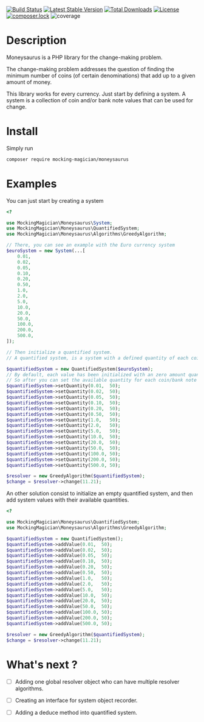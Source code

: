 [![Build Status](https://circleci.com/gh/MockingMagician/moneysaurus/tree/master.svg?style=shield)](https://circleci.com/api/v1.1/project/github/MockingMagician/moneysaurus/latest/artifacts)
[![Latest Stable Version](https://poser.pugx.org/mocking-magician/moneysaurus/v/stable)](https://packagist.org/packages/mocking-magician/moneysaurus)
[![Total Downloads](https://poser.pugx.org/mocking-magician/moneysaurus/downloads)](https://packagist.org/packages/mocking-magician/moneysaurus)
[![License](https://poser.pugx.org/mocking-magician/moneysaurus/license)](https://packagist.org/packages/mocking-magician/moneysaurus)
[![composer.lock](https://poser.pugx.org/mocking-magician/moneysaurus/composerlock)](https://packagist.org/packages/mocking-magician/moneysaurus)
![coverage](https://img.shields.io/badge/dynamic/json.svg?color=success&label=coverage&query=%24.coverage&url=https%3A%2F%2Fgithub.com%2FMockingMagician%2Fmoneysaurus%2Fblob%2Fmaster%2Fmetadata.json)

# Description

Moneysaurus is a PHP library for the change-making problem.

The change-making problem addresses the question of finding the minimum number of coins (of certain denominations) that add up to a given amount of money.

This library works for every currency. Just start by defining a system. A system is a collection of coin and/or bank note values that can be used for change.

# Install

Simply run 
````bash
composer require mocking-magician/moneysaurus
````

# Examples

You can just start by creating a system

````PHP
<?

use MockingMagician\Moneysaurus\System;
use MockingMagician\Moneysaurus\QuantifiedSystem;
use MockingMagician\Moneysaurus\Algorithms\GreedyAlgorithm;

// There, you can see an example with the Euro currency system 
$euroSystem = new System(...[
    0.01, 
    0.02, 
    0.05, 
    0.10, 
    0.20, 
    0.50, 
    1.0,  
    2.0,  
    5.0,  
    10.0, 
    20.0, 
    50.0, 
    100.0,
    200.0,
    500.0,
]);

// Then initialize a quantified system.
// A quantified system, is a system with a defined quantity of each coin/bank note available.

$quantifiedSystem = new QuantifiedSystem($euroSystem);
// By default, each value has been initialized with an zero amount quantity value.
// So after you can set the available quantity for each coin/bank note
$quantifiedSystem->setQuantity(0.01,  50);
$quantifiedSystem->setQuantity(0.02,  50);
$quantifiedSystem->setQuantity(0.05,  50);
$quantifiedSystem->setQuantity(0.10,  50);
$quantifiedSystem->setQuantity(0.20,  50);
$quantifiedSystem->setQuantity(0.50,  50);
$quantifiedSystem->setQuantity(1.0,   50);
$quantifiedSystem->setQuantity(2.0,   50);
$quantifiedSystem->setQuantity(5.0,   50);
$quantifiedSystem->setQuantity(10.0,  50);
$quantifiedSystem->setQuantity(20.0,  50);
$quantifiedSystem->setQuantity(50.0,  50);
$quantifiedSystem->setQuantity(100.0, 50);
$quantifiedSystem->setQuantity(200.0, 50);
$quantifiedSystem->setQuantity(500.0, 50);

$resolver = new GreedyAlgorithm($quantifiedSystem);
$change = $resolver->change(11.21);

````

An other solution consist to initialize an empty quantified system, and then add system values with their available quantities.

````PHP
<?

use MockingMagician\Moneysaurus\QuantifiedSystem;
use MockingMagician\Moneysaurus\Algorithms\GreedyAlgorithm;

$quantifiedSystem = new QuantifiedSystem();
$quantifiedSystem->addValue(0.01,  50);
$quantifiedSystem->addValue(0.02,  50);
$quantifiedSystem->addValue(0.05,  50);
$quantifiedSystem->addValue(0.10,  50);
$quantifiedSystem->addValue(0.20,  50);
$quantifiedSystem->addValue(0.50,  50);
$quantifiedSystem->addValue(1.0,   50);
$quantifiedSystem->addValue(2.0,   50);
$quantifiedSystem->addValue(5.0,   50);
$quantifiedSystem->addValue(10.0,  50);
$quantifiedSystem->addValue(20.0,  50);
$quantifiedSystem->addValue(50.0,  50);
$quantifiedSystem->addValue(100.0, 50);
$quantifiedSystem->addValue(200.0, 50);
$quantifiedSystem->addValue(500.0, 50);

$resolver = new GreedyAlgorithm($quantifiedSystem);
$change = $resolver->change(11.21);

````

# What's next ?

- [ ] Adding one global resolver object who can have multiple resolver algorithms.
- [ ] Creating an interface for system object recorder.
- [ ] Adding a deduce method into quantified system.

